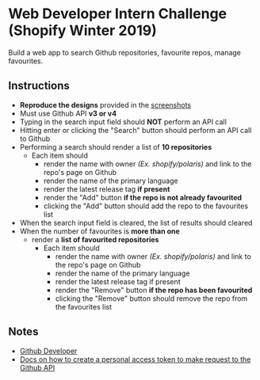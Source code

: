 # Web Developer Intern Challenge (Shopify Winter 2019)

Build a web app to search Github repositories, favourite repos, manage favourites.

## Instructions
- **Reproduce the designs** provided in the [screenshots](screenshots/desktop.jpg)
- Must use Github API **v3 or v4**
- Typing in the search input field should **NOT** perform an API call
- Hitting enter or clicking the "Search" button should perform an API call to Github
- Performing a search should render a list of **10 repositories**
    - Each item should
        - render the name with owner *(Ex. shopify/polaris)* and link to the repo's page on Github
        - render the name of the primary language
        - render the latest release tag **if present**
        - render the "Add" button **if the repo is not already favourited**
        - clicking the "Add" button should add the repo to the favourites list
- When the search input field is cleared, the list of results should cleared
- When the number of favourites is **more than one**
    - render a **list of favourited repositories**
        - Each item should
            - render the name with owner *(Ex. shopify/polaris)* and link to the repo's page on Github
            - render the name of the primary language
            - render the latest release tag if present
            - render the "Remove" button **if the repo has been favourited**
            - clicking the "Remove" button should remove the repo from the favourites list

## Notes
- [Github Developer](https://developer.github.com/)
- [Docs on how to create a personal access token to make request to the Github API](https://help.github.com/articles/creating-a-personal-access-token-for-the-command-line/)
